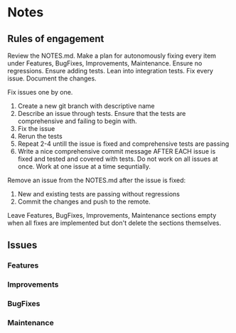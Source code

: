 # Notes

## Rules of engagement

Review the NOTES.md. Make a plan for autonomously fixing every item under Features, BugFixes, Improvements, Maintenance. Ensure no regressions. Ensure adding tests. Lean into integration tests. Fix every issue. Document the changes.

Fix issues one by one. 
1. Create a new git branch with descriptive name
2. Describe an issue through tests. Ensure that the tests are comprehensive and failing to begin with.
3. Fix the issue
4. Rerun the tests
5. Repeat 2-4 untill the issue is fixed and comprehensive tests are passing
6. Write a nice comprehensive commit message AFTER EACH issue is fixed and tested and covered with tests. 
Do not work on all issues at once. Work at one issue at a time sequntially. 

Remove an issue from the NOTES.md after the issue is fixed: 
1. New and existing tests are passing without regressions
2. Commit the changes and push to the remote.

Leave Features, BugFixes, Improvements, Maintenance sections empty when all fixes are implemented but don't delete the sections themselves.

## Issues

### Features

### Improvements

### BugFixes

### Maintenance
